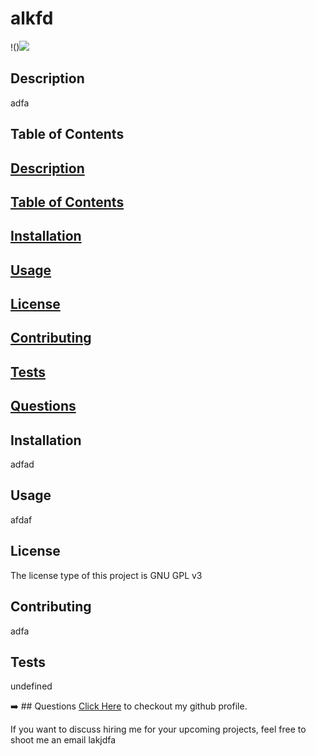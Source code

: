 # alkfd

  !()<img src="https://img.shields.io/badge/License-GPLv3-blue.svg">

  ## Description
  adfa

  ## Table of Contents
  
  ## [Description](#description)

  ## [Table of Contents](#tableofcontents)
  
  ## [Installation](#installation)
  
  ## [Usage](#usage)

  ## [License](#license)

  ## [Contributing](#contributing)

  ## [Tests](#tests)

  ## [Questions](#questions-id)
 
  
  
  ## Installation
  adfad

  ## Usage
  afdaf

  ## License
  The license type of this project is GNU GPL v3

  ## Contributing
  adfa

  ## Tests
  undefined

  :arrow_right: ## Questions
  [Click Here](https://github.com/adfad) to checkout my github profile.


  If you want to discuss hiring me for your upcoming projects, feel free to shoot me an email lakjdfa
  
  